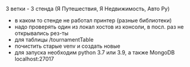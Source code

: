 3 ветки - 3 стенда (Я Путешествия, Я Недвижимость, Авто Ру)
- в каком то стенде не работал принтер (разные библиотеки)
- надо проверять один из локал хостов из консоли, в посл. раз не открывались рез-ты
- для таблицы /tournamentTable
- почистить старые venv и создать новые 
- для запуска необходим python 3.7 или 3.9, а также MongoDB localhost:27017
